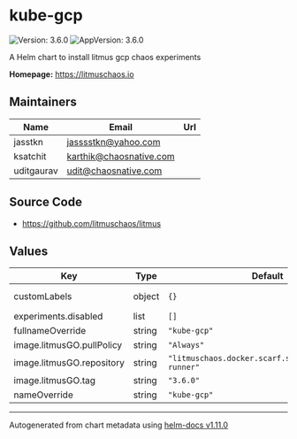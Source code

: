 # kube-gcp

![Version: 3.6.0](https://img.shields.io/badge/Version-3.6.0-informational?style=flat-square) ![AppVersion: 3.6.0](https://img.shields.io/badge/AppVersion-3.6.0-informational?style=flat-square)

A Helm chart to install litmus gcp chaos experiments

**Homepage:** <https://litmuschaos.io>

## Maintainers

| Name | Email | Url |
| ---- | ------ | --- |
| jasstkn | <jasssstkn@yahoo.com> |  |
| ksatchit | <karthik@chaosnative.com> |  |
| uditgaurav | <udit@chaosnative.com> |  |

## Source Code

* <https://github.com/litmuschaos/litmus>

## Values

| Key | Type | Default | Description |
|-----|------|---------|-------------|
| customLabels | object | `{}` | Additional labels |
| experiments.disabled | list | `[]` |  |
| fullnameOverride | string | `"kube-gcp"` |  |
| image.litmusGO.pullPolicy | string | `"Always"` |  |
| image.litmusGO.repository | string | `"litmuschaos.docker.scarf.sh/litmuschaos/go-runner"` |  |
| image.litmusGO.tag | string | `"3.6.0"` |  |
| nameOverride | string | `"kube-gcp"` |  |

----------------------------------------------
Autogenerated from chart metadata using [helm-docs v1.11.0](https://github.com/norwoodj/helm-docs/releases/v1.11.0)
